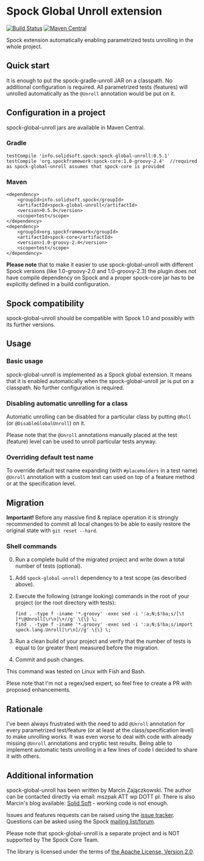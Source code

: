 # Spock Global Unroll extension
[![Build Status](https://travis-ci.org/szpak/spock-global-unroll.svg?branch=master)](https://travis-ci.org/szpak/spock-global-unroll)
[![Maven Central](https://maven-badges.herokuapp.com/maven-central/info.solidsoft.spock/spock-global-unroll/badge.svg)](https://maven-badges.herokuapp.com/maven-central/info.solidsoft.spock/spock-global-unroll)

Spock extension automatically enabling parametrized tests unrolling in the whole project.

## Quick start

It is enough to put the spock-gradle-unroll JAR on a classpath. No additional configuration is required.
All parametrized tests (features) will unrolled automatically as the `@Unroll` annotation would be put on it.

## Configuration in a project

spock-global-unroll jars are available in Maven Central.

### Gradle

```
testCompile 'info.solidsoft.spock:spock-global-unroll:0.5.1'
testCompile 'org.spockframework:spock-core:1.0-groovy-2.4'  //required as spock-global-unroll assumes that spock-core is provided
```

### Maven

```
<dependency>
    <groupId>info.solidsoft.spock</groupId>
    <artifactId>spock-global-unroll</artifactId>
    <version>0.5.0</version>
    <scope>test</scope>
</dependency>
<dependency>
    <groupId>org.spockframework</groupId>
    <artifactId>spock-core</artifactId>
    <version>1.0-groovy-2.4</version>
    <scope>test</scope>
</dependency>
```

**Please note** that to make it easier to use spock-global-unroll with different Spock versions (like 1.0-groovy-2.0 and 1.0-groovy-2.3)
the plugin does not have compile dependency on Spock and a proper spock-core jar has to be explicitly defined in a build configuration.

## Spock compatibility

spock-global-unroll should be compatible with Spock 1.0 and possibly with its further versions.

## Usage

### Basic usage

spock-global-unroll is implemented as a Spock global extension. It means that it is enabled automatically when the spock-global-unroll jar is put on
a classpath. No further configuration is required.

### Disabling automatic unrolling for a class

Automatic unrolling can be disabled for a particular class by putting `@Roll` (or `@DisableGlobalUnroll`) on it.
 
Please note that the `@Unroll` annotations manually placed at the test (feature) level can be used to unroll particular tests anyway.

### Overriding default test name

To override default test name expanding (with `#placeHolders` in a test name) `@Unroll` annotation with a custom text can used on top of
a feature method or at the specification level.

## Migration

**Important!** Before any massive find & replace operation it is strongly recommended to commit all local changes to be able to easily restore the original state with `git reset --hard`.

### Shell commands

0. Run a complete build of the migrated project and write down a total number of tests (optional).
1. Add `spock-global-unroll` dependency to a test scope (as described above).
2. Execute the following (strange looking) commands in the root of your project (or the root directory with tests):
 
    ```
    find . -type f -iname '*.groovy' -exec sed -i ':a;N;$!ba;s/[\t ]*\@Unroll[\r\n]\+//g' \{\} \;
    find . -type f -iname '*.groovy' -exec sed -i ':a;N;$!ba;s/import spock.lang.Unroll[\r\n]//g' \{\} \;
    ```

3. Run a clean build of your project and verify that the number of tests is equal to (or greater then) measured before the migration.
4. Commit and push changes.

This command was tested on Linux with Fish and Bash.

Plese note that I'm not a regex/sed expert, so feel free to create a PR with proposed enhancements.

## Rationale

I've been always frustrated with the need to add `@Unroll` annotation for every parametrized test/feature (or at least at the class/specification
level) to make unrolling works. It was even worse to deal with code with already missing `@Unroll` annotations and cryptic test results.
Being able to implement automatic tests unrolling in a few lines of code I decided to share it with others.

## Additional information 

spock-global-unroll has been written by Marcin Zajączkowski. The author can be contacted directly via email: mszpak ATT wp DOTT pl.
There is also Marcin's blog available: [Solid Soft](http://blog.solidsoft.info/) - working code is not enough.

Issues and features requests can be raised using the [issue tracker](https://github.com/szpak/spock-global-unroll/issues).
Questions can be asked using the Spock [mailing list/forum](https://groups.google.com/forum/#!forum/spockframework).

Please note that spock-global-unroll is a separate project and is NOT supported by The Spock Core Team.

The library is licensed under the terms of [the Apache License, Version 2.0](https://www.apache.org/licenses/LICENSE-2.0.txt).
